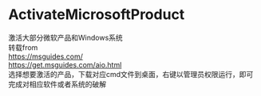 # ActivateMicrosoftProduct
激活大部分微软产品和Windows系统<br>
转载from<br>
https://msguides.com/ <br>
https://get.msguides.com/aio.html <br>
选择想要激活的产品，下载对应cmd文件到桌面，右键以管理员权限运行，即可完成对相应软件或者系统的破解 <br>
